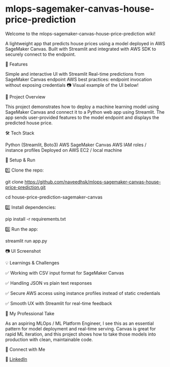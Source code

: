 # mlops-sagemaker-canvas-house-price-prediction

Welcome to the mlops-sagemaker-canvas-house-price-prediction wiki!

A lightweight app that predicts house prices using a model deployed in AWS SageMaker Canvas. Built with Streamlit and integrated with AWS SDK to securely connect to the endpoint.









🚀 Features





Simple and interactive UI with Streamlit
Real-time predictions from SageMaker Canvas endpoint
AWS best practices: endpoint invocation without exposing credentials
📷 Visual example of the UI below!










🌟 Project Overview





This project demonstrates how to deploy a machine learning model using SageMaker Canvas and connect it to a Python web app using Streamlit. The app sends user-provided features to the model endpoint and displays the predicted house price.









🛠️ Tech Stack





Python (Streamlit, Boto3)
AWS SageMaker Canvas
AWS IAM roles / instance profiles
Deployed on AWS EC2 / local machine










📝 Setup & Run





1️⃣ Clone the repo:

git clone https://github.com/naveedhsk/mlops-sagemaker-canvas-house-price-prediction.git

cd house-price-prediction-sagemaker-canvas

2️⃣ Install dependencies:

pip install -r requirements.txt

3️⃣ Run the app:

streamlit run app.py









📷 UI Screenshot



  









💡 Learnings & Challenges





✅ Working with CSV input format for SageMaker Canvas

✅ Handling JSON vs plain text responses

✅ Secure AWS access using instance profiles instead of static credentials

✅ Smooth UX with Streamlit for real-time feedback









🎯 My Professional Take





As an aspiring MLOps / ML Platform Engineer, I see this as an essential pattern for model deployment and real-time serving. Canvas is great for rapid ML iteration, and this project shows how to take those models into production with clean, maintainable code.









🤝 Connect with Me





🔗 [LinkedIn](https://www.linkedin.com/in/naveedh-sk/)

